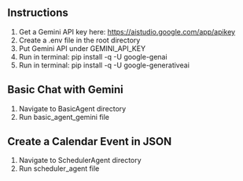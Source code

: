 ## Instructions
1. Get a Gemini API key here: https://aistudio.google.com/app/apikey
2. Create a .env file in the root directory
3. Put Gemini API under GEMINI_API_KEY
4. Run in terminal: pip install -q -U google-genai
5. Run in terminal: pip install -q -U google-generativeai

## Basic Chat with Gemini
1. Navigate to BasicAgent directory
2. Run basic_agent_gemini file

## Create a Calendar Event in JSON
1. Navigate to SchedulerAgent directory
2. Run scheduler_agent file